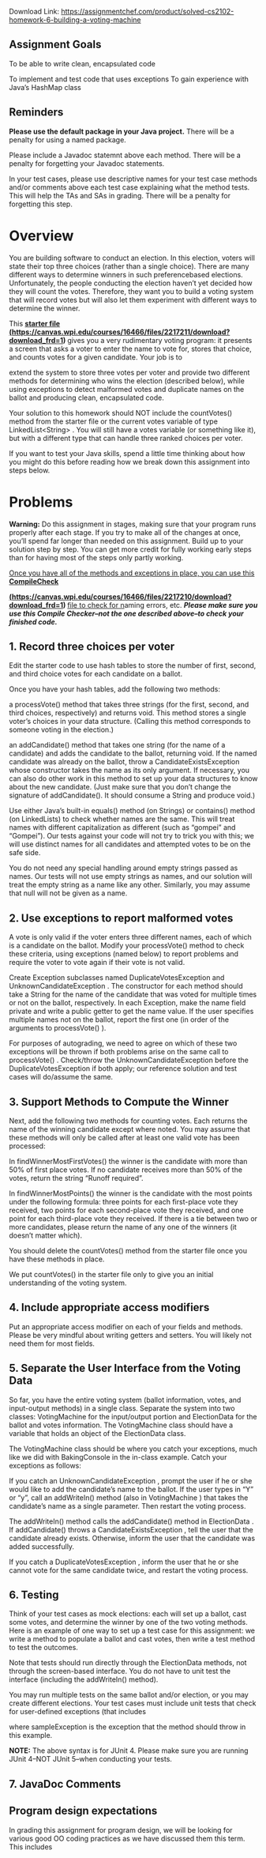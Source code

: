 Download Link: https://assignmentchef.com/product/solved-cs2102-homework-6-building-a-voting-machine
<br>
<h2>Assignment Goals</h2>

To be able to write clean, encapsulated code

To implement and test code that uses exceptions To gain experience with Java’s HashMap class

<h2>Reminders</h2>

<strong> Please use the default package in your Java project.</strong> There will be a penalty for using a named package.

Please include a Javadoc statemnt above each method. There will be a penalty for forgetting your Javadoc statements.

In your test cases, please use descriptive names for your test case methods and/or comments above each test case explaining what the method tests. This will help the TAs and SAs in grading. There will be a penalty for forgetting this step.

<h1>Overview</h1>

You are building software to conduct an election. In this election, voters will state their top three choices (rather than a single choice). There are many different ways to determine winners in such preferencebased elections. Unfortunately, the people conducting the election haven’t yet decided how they will count the votes. Therefore, they want you to build a voting system that will record votes but will also let them experiment with different ways to determine the winner.

This <a href="https://canvas.wpi.edu/courses/16466/files/2217211/download?wrap=1"><strong>starter file</strong></a> <a href="https://canvas.wpi.edu/courses/16466/files/2217211/download?download_frd=1"><strong> </strong></a><a href="https://canvas.wpi.edu/courses/16466/files/2217211/download?download_frd=1"><strong>(https://canvas.wpi.edu/courses/16466/files/2217211/download?download_frd=1) </strong></a> gives you a very rudimentary voting program: it presents a screen that asks a voter to enter the name to vote for, stores that choice, and counts votes for a given candidate. Your job is to

extend the system to store three votes per voter and provide two different methods for determining who wins the election (described below), while using exceptions to detect malformed votes and duplicate names on the ballot and producing clean, encapsulated code.

Your solution to this homework should NOT include the countVotes() method from the starter file or the current votes variable of type LinkedList&lt;String&gt; . You will still have a votes variable (or something like it), but with a different type that can handle three ranked choices per voter.

If you want to test your Java skills, spend a little time thinking about how you might do this before reading how we break down this assignment into steps below.

<h1>Problems</h1>

<strong>Warning:</strong> Do this assignment in stages, making sure that your program runs properly after each stage. If you try to make all of the changes at once, you’ll spend far longer than needed on this assignment. Build up to your solution step by step. You can get more credit for fully working early steps than for having most of the steps only partly working.

<a href="https://canvas.wpi.edu/courses/16466/files/2217210/download?download_frd=1">Once you have all of the methods and exceptions in place, you can use this</a> <a href="https://canvas.wpi.edu/courses/16466/files/2217210/download?download_frd=1"><strong>CompileCheck</strong></a> <a href="https://canvas.wpi.edu/courses/16466/files/2217210/download?download_frd=1"><strong> </strong></a>

<a href="https://canvas.wpi.edu/courses/16466/files/2217210/download?download_frd=1"><strong>(https://canvas.wpi.edu/courses/16466/files/2217210/download?download_frd=1) </strong></a><a href="https://canvas.wpi.edu/courses/16466/files/2217210/download?download_frd=1"> </a><a href="https://canvas.wpi.edu/courses/16466/files/2217210/download?download_frd=1">file to check for n</a>aming errors, etc. <strong><em>Please make sure you use this Compile Checker–not the one described above–to check your finished code.</em></strong>

<h2>1. Record three choices per voter</h2>

Edit the starter code to use hash tables to store the number of first, second, and third choice votes for each candidate on a ballot.

Once you have your hash tables, add the following two methods:

a processVote() method that takes three strings (for the first, second, and third choices, respectively) and returns void. This method stores a single voter’s choices in your data structure. (Calling this method corresponds to someone voting in the election.)

an addCandidate() method that takes one string (for the name of a candidate) and adds the candidate to the ballot, returning void. If the named candidate was already on the ballot, throw a CandidateExistsException whose constructor takes the name as its only argument. If necessary, you can also do other work in this method to set up your data structures to know about the new candidate. (Just make sure that you don’t change the signature of addCandidate(). It should consume a String and produce void.)

Use either Java’s built-in equals() method (on Strings) or contains() method (on LinkedLists) to check whether names are the same. This will treat names with different capitalization as different (such as “gompei” and “Gompei”). Our tests against your code will not try to trick you with this; we will use distinct names for all candidates and attempted votes to be on the safe side.

You do not need any special handling around empty strings passed as names. Our tests will not use empty strings as names, and our solution will treat the empty string as a name like any other. Similarly, you may assume that null will not be given as a name.

<h2>2. Use exceptions to report malformed votes</h2>

A vote is only valid if the voter enters three different names, each of which is a candidate on the ballot. Modify your processVote() method to check these criteria, using exceptions (named below) to report problems and require the voter to vote again if their vote is not valid.

Create Exception subclasses named DuplicateVotesException and UnknownCandidateException . The constructor for each method should take a String for the name of the candidate that was voted for multiple times or not on the ballot, respectively. In each Exception, make the name field private and write a public getter to get the name value. If the user specifies multiple names not on the ballot, report the first one (in order of the arguments to processVote() ).

For purposes of autograding, we need to agree on which of these two exceptions will be thrown if both problems arise on the same call to processVote() . Check/throw the UnknownCandidateException before the DuplicateVotesException if both apply; our reference solution and test cases will do/assume the same.

<h2>3. Support Methods to Compute the Winner</h2>

Next, add the following two methods for counting votes. Each returns the name of the winning candidate except where noted. You may assume that these methods will only be called after at least one valid vote has been processed:

In findWinnerMostFirstVotes() the winner is the candidate with more than 50% of first place votes. If no candidate receives more than 50% of the votes, return the string “Runoff required”.

In findWinnerMostPoints() the winner is the candidate with the most points under the following formula: three points for each first-place vote they received, two points for each second-place vote they received, and one point for each third-place vote they received. If there is a tie between two or more candidates, please return the name of any one of the winners (it doesn’t matter which).

You should delete the countVotes() method from the starter file once you have these methods in place.

We put countVotes() in the starter file only to give you an initial understanding of the voting system.

<h2>4. Include appropriate access modifiers</h2>

Put an appropriate access modifier on each of your fields and methods. Please be very mindful about writing getters and setters. You will likely not need them for most fields.

<h2>5. Separate the User Interface from the Voting Data</h2>

So far, you have the entire voting system (ballot information, votes, and input-output methods) in a single class. Separate the system into two classes: VotingMachine for the input/output portion and ElectionData for the ballot and votes information. The VotingMachine class should have a variable that holds an object of the ElectionData class.

The VotingMachine class should be where you catch your exceptions, much like we did with BakingConsole in the in-class example. Catch your exceptions as follows:

If you catch an UnknownCandidateException , prompt the user if he or she would like to add the candidate’s name to the ballot. If the user types in “Y” or “y”, call an addWriteIn() method (also in VotingMachine ) that takes the candidate’s name as a single parameter. Then restart the voting process.

The addWriteIn() method calls the addCandidate() method in ElectionData . If addCandidate() throws a CandidateExistsException , tell the user that the candidate already exists. Otherwise, inform the user that the candidate was added successfully.

If you catch a DuplicateVotesException , inform the user that he or she cannot vote for the same candidate twice, and restart the voting process.

<h2>6. Testing</h2>

Think of your test cases as mock elections: each will set up a ballot, cast some votes, and determine the winner by one of the two voting methods. Here is an example of one way to set up a test case for this assignment: we write a method to populate a ballot and cast votes, then write a test method to test the outcomes.

Note that tests should run directly through the ElectionData methods, not through the screen-based interface. You do not have to unit test the interface (including the addWriteIn() method).

You may run multiple tests on the same ballot and/or election, or you may create different elections. Your test cases must include unit tests that check for user-defined exceptions (that includes

where sampleException is the exception that the method should throw in this example.

<strong>NOTE:</strong> The above syntax is for JUnit 4. Please make sure you are running JUnit 4–NOT JUnit 5–when conducting your tests.

<h2>7. JavaDoc Comments</h2>

<h2>Program design expectations</h2>

In grading this assignment for program design, we will be looking for various good OO coding practices as we have discussed them this term. This includes

<h1></h1>